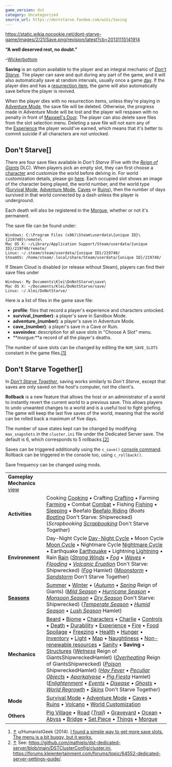 ```yaml
---
game_version: dst
category: Uncategorized
source_url: https://dontstarve.fandom.com/wiki/Saving
---
```


https://static.wikia.nocookie.net/dont-starve-game/images/2/21/Save.png/revision/latest?cb=20131115141914 



 

**“**A well deserved rest, no doubt.**”**

–[Wickerbottom](/wiki/Wickerbottom "Wickerbottom")

**Saving** is an option available to the player and an integral mechanic of *[Don't Starve](/wiki/Don%27t_Starve "Don't Starve")*. The player can save and quit during any part of the game, and it will also automatically save at random intervals, usually once a game [day](/wiki/Day "Day"). If the player dies and has a [resurrection item](/wiki/Category:Resurrection "Category:Resurrection"), the game will also automatically save before the player is revived.

When the player dies with no resurrection items, unless they're playing in [Adventure Mode](/wiki/Adventure_Mode "Adventure Mode"), the save file will be deleted. Otherwise, the progress made in Adventure Mode will be lost and the player will respawn with no penalty in front of [Maxwell's Door](/wiki/Maxwell%27s_Door "Maxwell's Door"). The player can also delete save files from the slot selection menu. Deleting a save file will not earn any of the [Experience](/wiki/Experience "Experience") the player would've earned, which means that it's better to commit suicide if all characters are not unlocked.

## Don't Starve[]

There are four save files available in *Don't Starve* (Five with the *[Reign of Giants](/wiki/Reign_of_Giants "Reign of Giants")* DLC). When players pick an empty slot, they can first choose a [character](/wiki/Character "Character") and customize the world before delving in. For world customization details, please go [here](/wiki/World_Customization "World Customization"). Each occupied slot shows an image of the character being played, the world number, and the world type ([Survival Mode](/wiki/Survival_Mode "Survival Mode"), [Adventure Mode](/wiki/Adventure_Mode "Adventure Mode"), [Caves](/wiki/Caves "Caves") or [Ruins](/wiki/Ruins "Ruins")), then the number of days survived in that world connected by a dash unless the player is underground.

Each death will also be registered in the [Morgue](/wiki/Morgue "Morgue"), whether or not it's permanent.

The save file can be found under:

```
Windows: C:\Program Files (x86)\Steam\userdata\{unique ID}\{219740}\remote\
Mac OS X: ~/Library/Application Support/Steam/userdata/{unique ID}/219740/remote/
Linux: ~/.steam/steam/userdata/{unique ID}/219740/
SteamOS: /home/steam/.local/share/Steam/userdata/{unique ID}/219740/

```

If Steam Cloud is disabled (or release without Steam), players can find their save files under

```
Windows: My Documents\Klei\DoNotStarve\save\
Mac OS X: ~/Documents/Klei/DoNotStarve/save/
Linux: ~/.klei/DoNotStarve/

```

Here is a list of files in the game save file:

* **profile**: files that record a player's experience and characters unlocked.
* **survival\_(number)**: a player's save in Sandbox Mode.
* **adventure\_(number)**: a player's save in Adventure Mode.
* **cave\_(number)**: a player's save in a Cave or Ruin.
* **saveindex**: description for all save slots in "Choose A Slot" menu.
* **morgue:**a record of all the player's deaths.

The number of save slots can be changed by editing the `NUM_SAVE_SLOTS` constant in the game files.[[1]](#cite_note-1)

## Don't Starve Together[]

In *[Don't Starve Together](/wiki/Don%27t_Starve_Together "Don't Starve Together")*, saving works similarly to *Don't Starve*, except that saves are only saved on the host's computer, not the client's.

**Rollback** is a new feature that allows the host or an administrator of a world to instantly revert the current world to a previous save. This allows players to undo unwanted changes to a world and is a useful tool to fight griefing. The game will keep the last five saves of the world, meaning that the world can be rolled back a maximum of five days.

The number of save states kept can be changed by modifying `max_snapshots` in the `cluster.ini` file under the Dedicated Server save. The default is 6, which corresponds to 5 rollbacks.[[2]](#cite_note-2)

Saves can be triggered additionally using the `c_save()` [console command](/wiki/Console/Don%27t_Starve_Together_Commands "Console/Don't Starve Together Commands"). Rollback can be triggered in the console too, using `c_rollback()`.

Save frequency can be changed using mods.

|  |  |
| --- | --- |
| **Gameplay Mechanics** [view](/wiki/Template:Gameplay "Template:Gameplay") | |
| **Activities** | Cooking [Cooking](/wiki/Cooking "Cooking") • Crafting [Crafting](/wiki/Crafting "Crafting") • Farming [Farming](/wiki/Farming "Farming") • Combat [Combat](/wiki/Combat "Combat") • Fishing [Fishing](/wiki/Fishing "Fishing") • [Sleeping](/wiki/Sleeping "Sleeping") • Beefalo [Beefalo Riding](/wiki/Beefalo "Beefalo")  (*Boats [Boating](/wiki/Boats "Boats")* Don't Starve: Shipwrecked) (*Scrapbooking [Scrapbooking](/wiki/Scrapbooking "Scrapbooking")* Don't Starve Together) |
| **Environment** | Day-Night Cycle [Day-Night Cycle](/wiki/Day-Night_Cycle "Day-Night Cycle") • Moon Cycle [Moon Cycle](/wiki/Moon_Cycle "Moon Cycle") • Nightmare Cycle [Nightmare Cycle](/wiki/Nightmare_Cycle "Nightmare Cycle") • Earthquake [Earthquake](/wiki/Earthquake "Earthquake") • Lightning [Lightning](/wiki/Lightning "Lightning") • Rain [Rain](/wiki/Rain "Rain")  (*[Strong Winds](/wiki/Strong_Winds "Strong Winds") • [Fog](/wiki/Fog "Fog") • [Waves](/wiki/Waves "Waves") • [Flooding](/wiki/Flooding "Flooding") • [Volcanic Eruption](/wiki/Volcano/Object#Eruptions "Volcano/Object")* Don't Starve: Shipwrecked) (*[Fog](/wiki/Fog#Hamlet "Fog")* Hamlet) (*[Moonstorm](/wiki/Moonstorm "Moonstorm") • [Sandstorm](/wiki/Sandstorm "Sandstorm")* Don't Starve Together) |
| **[Seasons](/wiki/Seasons "Seasons")** | [Summer](/wiki/Seasons/Summer "Seasons/Summer") • [Winter](/wiki/Seasons/Winter "Seasons/Winter") • (*[Autumn](/wiki/Seasons/Autumn "Seasons/Autumn")* • *[Spring](/wiki/Seasons/Spring "Seasons/Spring")* Reign of Giants)  (*[Mild Season](/wiki/Seasons/Mild "Seasons/Mild") • [Hurricane Season](/wiki/Seasons/Hurricane "Seasons/Hurricane") • [Monsoon Season](/wiki/Seasons/Monsoon "Seasons/Monsoon") • [Dry Season](/wiki/Seasons/Dry "Seasons/Dry")* Don't Starve: Shipwrecked) (*[Temperate Season](/wiki/Seasons/Temperate "Seasons/Temperate") • [Humid Season](/wiki/Seasons/Humid "Seasons/Humid") • [Lush Season](/wiki/Seasons/Lush "Seasons/Lush")* Hamlet) |
| **Mechanics** | [Beard](/wiki/Beard "Beard") • [Biome](/wiki/Biome "Biome") • [Characters](/wiki/Characters "Characters") • [Charlie](/wiki/Charlie_(Night_Monster) "Charlie (Night Monster)") • [Controls](/wiki/Controls "Controls") • [Death](/wiki/Death "Death") • [Durability](/wiki/Durability "Durability") • [Experience](/wiki/Experience "Experience") • [Fire](/wiki/Fire "Fire") • [Food Spoilage](/wiki/Food#Food_Spoilage "Food") • [Freezing](/wiki/Freezing "Freezing") • [Health](/wiki/Health "Health") • [Hunger](/wiki/Hunger "Hunger") • [Inventory](/wiki/Inventory "Inventory") • [Light](/wiki/Light "Light") • [Map](/wiki/Map "Map") • [Naughtiness](/wiki/Krampus#Naughtiness "Krampus") • [Non-renewable resources](/wiki/Non-renewable_resources "Non-renewable resources") • [Sanity](/wiki/Sanity "Sanity") • **Saving** • [Structures](/wiki/Structures "Structures")  (*[Wetness](/wiki/Wetness "Wetness")* Reign of GiantsShipwreckedHamlet) (*[Overheating](/wiki/Overheating "Overheating")* Reign of GiantsShipwrecked) (*[Poison](/wiki/Poison "Poison")* ShipwreckedHamlet) (*[Hay Fever](/wiki/Hay_Fever "Hay Fever") • [Peculiar Objects](/wiki/Peculiar_Objects "Peculiar Objects") • [Aporkalypse](/wiki/Aporkalypse "Aporkalypse") • [Pig Fiesta](/wiki/Pig_Fiesta "Pig Fiesta")* Hamlet) (*[Enlightenment](/wiki/Enlightenment "Enlightenment") • [Events](/wiki/Category:Events "Category:Events") • [Disease](/wiki/Disease "Disease") • [Ghosts](/wiki/Ghost_Characters "Ghost Characters") • [World Regrowth](/wiki/Regrowth "Regrowth") • [Skins](/wiki/Skins "Skins")* Don't Starve Together) |
| **Mode** | [Survival Mode](/wiki/Survival_Mode "Survival Mode") • [Adventure Mode](/wiki/Adventure_Mode "Adventure Mode") • [Caves](/wiki/Caves "Caves") • [Ruins](/wiki/Ruins "Ruins") • [Volcano](/wiki/Volcano "Volcano") • [World Customization](/wiki/World_Customization "World Customization") |
| **Others** | [Pig Village](/wiki/Pig_Village "Pig Village") • [Road](/wiki/Road "Road") (*[Trail](/wiki/Trail "Trail")*) • [Graveyard](/wiki/Graveyard "Graveyard") • [Ocean](/wiki/Ocean "Ocean") • [Abyss](/wiki/Abyss "Abyss") • [Bridge](/wiki/Bridge "Bridge") • [Set Piece](/wiki/Set_Piece "Set Piece") • [Things](/wiki/Things "Things") • [Morgue](/wiki/Morgue "Morgue") |

1. [↑](#cite_ref-1) u/HumanistGeek (2014). [I found a simple way to get more save slots. The menu is a bit buggy, but it works.](https://www.reddit.com/r/dontstarve/comments/2kpbkm/i_found_a_simple_way_to_get_more_save_slots_the/)
2. [↑](#cite_ref-2) See: <https://github.com/mathielo/dst-dedicated-server/blob/main/DSTClusterConfig/cluster.ini>, <https://forums.kleientertainment.com/forums/topic/64552-dedicated-server-settings-guide/>.